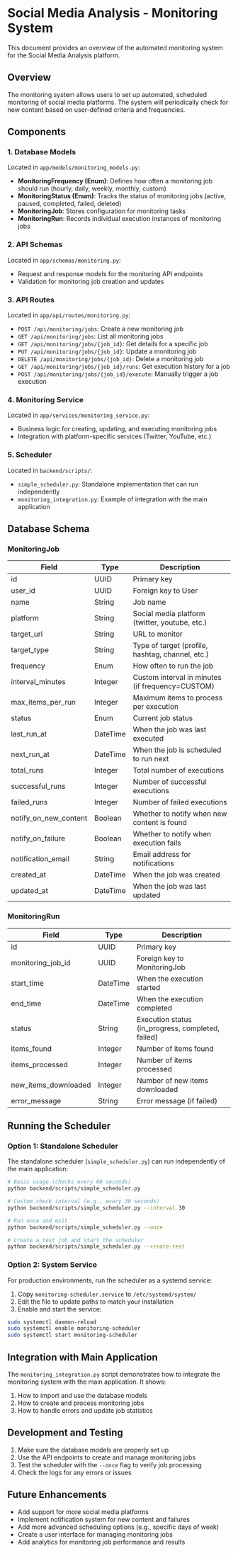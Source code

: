 # Social Media Analysis - Monitoring System

This document provides an overview of the automated monitoring system for the Social Media Analysis platform.

## Overview

The monitoring system allows users to set up automated, scheduled monitoring of social media platforms. The system will periodically check for new content based on user-defined criteria and frequencies.

## Components

### 1. Database Models

Located in `app/models/monitoring_models.py`:

- **MonitoringFrequency (Enum)**: Defines how often a monitoring job should run (hourly, daily, weekly, monthly, custom)
- **MonitoringStatus (Enum)**: Tracks the status of monitoring jobs (active, paused, completed, failed, deleted)
- **MonitoringJob**: Stores configuration for monitoring tasks
- **MonitoringRun**: Records individual execution instances of monitoring jobs

### 2. API Schemas

Located in `app/schemas/monitoring.py`:

- Request and response models for the monitoring API endpoints
- Validation for monitoring job creation and updates

### 3. API Routes

Located in `app/api/routes/monitoring.py`:

- `POST /api/monitoring/jobs`: Create a new monitoring job
- `GET /api/monitoring/jobs`: List all monitoring jobs
- `GET /api/monitoring/jobs/{job_id}`: Get details for a specific job
- `PUT /api/monitoring/jobs/{job_id}`: Update a monitoring job
- `DELETE /api/monitoring/jobs/{job_id}`: Delete a monitoring job
- `GET /api/monitoring/jobs/{job_id}/runs`: Get execution history for a job
- `POST /api/monitoring/jobs/{job_id}/execute`: Manually trigger a job execution

### 4. Monitoring Service

Located in `app/services/monitoring_service.py`:

- Business logic for creating, updating, and executing monitoring jobs
- Integration with platform-specific services (Twitter, YouTube, etc.)

### 5. Scheduler

Located in `backend/scripts/`:

- `simple_scheduler.py`: Standalone implementation that can run independently
- `monitoring_integration.py`: Example of integration with the main application

## Database Schema

### MonitoringJob

| Field                | Type        | Description                                      |
|----------------------|-------------|--------------------------------------------------|
| id                   | UUID        | Primary key                                      |
| user_id              | UUID        | Foreign key to User                              |
| name                 | String      | Job name                                         |
| platform             | String      | Social media platform (twitter, youtube, etc.)   |
| target_url           | String      | URL to monitor                                   |
| target_type          | String      | Type of target (profile, hashtag, channel, etc.) |
| frequency            | Enum        | How often to run the job                         |
| interval_minutes     | Integer     | Custom interval in minutes (if frequency=CUSTOM) |
| max_items_per_run    | Integer     | Maximum items to process per execution           |
| status               | Enum        | Current job status                               |
| last_run_at          | DateTime    | When the job was last executed                   |
| next_run_at          | DateTime    | When the job is scheduled to run next            |
| total_runs           | Integer     | Total number of executions                       |
| successful_runs      | Integer     | Number of successful executions                  |
| failed_runs          | Integer     | Number of failed executions                      |
| notify_on_new_content| Boolean     | Whether to notify when new content is found      |
| notify_on_failure    | Boolean     | Whether to notify when execution fails           |
| notification_email   | String      | Email address for notifications                  |
| created_at           | DateTime    | When the job was created                         |
| updated_at           | DateTime    | When the job was last updated                    |

### MonitoringRun

| Field                | Type        | Description                                      |
|----------------------|-------------|--------------------------------------------------|
| id                   | UUID        | Primary key                                      |
| monitoring_job_id    | UUID        | Foreign key to MonitoringJob                     |
| start_time           | DateTime    | When the execution started                       |
| end_time             | DateTime    | When the execution completed                     |
| status               | String      | Execution status (in_progress, completed, failed)|
| items_found          | Integer     | Number of items found                            |
| items_processed      | Integer     | Number of items processed                        |
| new_items_downloaded | Integer     | Number of new items downloaded                   |
| error_message        | String      | Error message (if failed)                        |

## Running the Scheduler

### Option 1: Standalone Scheduler

The standalone scheduler (`simple_scheduler.py`) can run independently of the main application:

```bash
# Basic usage (checks every 60 seconds)
python backend/scripts/simple_scheduler.py

# Custom check interval (e.g., every 30 seconds)
python backend/scripts/simple_scheduler.py --interval 30

# Run once and exit
python backend/scripts/simple_scheduler.py --once

# Create a test job and start the scheduler
python backend/scripts/simple_scheduler.py --create-test
```

### Option 2: System Service

For production environments, run the scheduler as a systemd service:

1. Copy `monitoring-scheduler.service` to `/etc/systemd/system/`
2. Edit the file to update paths to match your installation
3. Enable and start the service:

```bash
sudo systemctl daemon-reload
sudo systemctl enable monitoring-scheduler
sudo systemctl start monitoring-scheduler
```

## Integration with Main Application

The `monitoring_integration.py` script demonstrates how to integrate the monitoring system with the main application. It shows:

1. How to import and use the database models
2. How to create and process monitoring jobs
3. How to handle errors and update job statistics

## Development and Testing

1. Make sure the database models are properly set up
2. Use the API endpoints to create and manage monitoring jobs
3. Test the scheduler with the `--once` flag to verify job processing
4. Check the logs for any errors or issues

## Future Enhancements

- Add support for more social media platforms
- Implement notification system for new content and failures
- Add more advanced scheduling options (e.g., specific days of week)
- Create a user interface for managing monitoring jobs
- Add analytics for monitoring job performance and results
